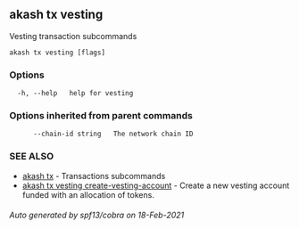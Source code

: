 ## akash tx vesting

Vesting transaction subcommands

```
akash tx vesting [flags]
```

### Options

```
  -h, --help   help for vesting
```

### Options inherited from parent commands

```
      --chain-id string   The network chain ID
```

### SEE ALSO

* [akash tx](akash_tx.md)	 - Transactions subcommands
* [akash tx vesting create-vesting-account](akash_tx_vesting_create-vesting-account.md)	 - Create a new vesting account funded with an allocation of tokens.

###### Auto generated by spf13/cobra on 18-Feb-2021
